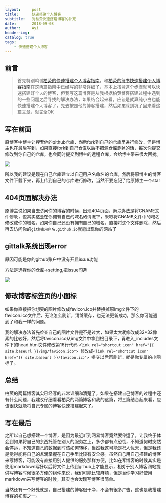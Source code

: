 ```yaml
---
layout:     post
title:      快速搭建个人博客
subtitle:   对柏荧快速搭建博客的补充
date:       2018-09-08
author:     Ayi
header-img: 
catalog: true
tags:
    - 快速搭建个人博客
---
```


## 前言

>首先特别鸣谢[柏荧的快速搭建个人博客指南](http://qiubaiying.top/2017/02/06/%E5%BF%AB%E9%80%9F%E6%90%AD%E5%BB%BA%E4%B8%AA%E4%BA%BA%E5%8D%9A%E5%AE%A2/)，和[柏荧的简书快速搭建个人博客指南](https://www.jianshu.com/p/e68fba58f75c)在这两篇指南中已经写的非常详细了，基本上按照这个步骤就可以快速搭建好个人的博客，但我写这篇博客是从我根据柏荧博客搭建过程中遇到的一些问题之后寻找的解决办法，如果结合起来看，应该是就算纯小白也能快速搭建个人博客了，先去按照他的博客搭建，然后如果踩到坑了回来看这篇文章，就完全OK

## 写在前面

原博客中博主让搜索他的github仓库，然后fork到自己的仓库里进行修改，但是博主也在最后写到，如果直接fork到自己仓库以后不把源仓库删掉的话，每次你提交修改到你自己的仓库，也会同时提交到博主的远程仓库，会给博主带来很大困扰。

![](https://i.imgur.com/5ngCG03.png)

所以我的建议是现在自己仓库建立以自己用户名命名的仓库，然后将原博主的博客文件下载下来，再上传到自己的仓库进行修改，当然不要忘记了给原博主一个star

## 404页面解决办法

原博主说如果当去访问你的博客的时候，出现404页面，解决办法是将CNAME文件修改，但其实这是在你拥有自己的域名的情况下，采取将CNAME文件中的域名修改成你的域名，如果你自己还没有拥有自己的域名，直接将这个文件删除，然后再去访问你的`github用户名.github.io`就能出现你的网站了

## gittalk系统出现error

原因可能是你的github账户中没有开启issue功能

方法是选择你的仓库->setting,把issue勾选

![](https://i.imgur.com/ESombS0.png)

## 修改博客标签页的小图标

如果你直接把你想要的图片修改成favicon.ico并替换掉原img文件下的favicon.ico文件后，无论怎么刷新，清除缓存，也无法更新成功，那么你可能遇到了和我一样的问题。

我的解决办法首先检查自己的图片文件是不是过大，如果太大就修改成32*32像素的比较好，然后将favicon.ico从img文件中拿到根目录下，再进入_includes文件下的head.html文件修改第16行代码
`<link rel="shortcut icon" href="{{ site.baseurl }}/img/favicon.ico"> `修改成`<link rel="shortcut icon" href="{{ site.baseurl }}/favicon.ico"> `提交以后再刷新，就是你专属的小图标了。

## 总结

柏荧的两篇博客其实已经写的非常详细和清楚了，如果在搭建自己博客的过程中还有什么问题，我建议仔细看看柏荧的两篇博客和我的这篇，将三篇结合起来看，应该很快就能将自己专属的博客快速搭建起来了。

## 写在最后

之所以自己想搭建一个博客，是因为最近听到网易博客竟然要停运了，让我终于体会到如果将自己的东西托管在别人的服务之上，多少都有点恐慌，不知道何时突然会停运，不知道自己的数据到时该如何转移，当然我这可能是杞人忧天，但是我还是觉得能将自己的点滴掌握在自己手里比较有安全感。虽然自己用自己搭建的博客来写博客，可能没有直接用别人提供的服务那样方便，比如在写博客的时候其实是使用markdown写好以后将文件上传到github上才能显示，相对于别人博客网站提供写博客时候很多方便的组件来说，我们可能比较麻烦，但是当你学习好使用markdown来写博客的时候，其实也会发现写博客很简单。

当然还有一个好处就是，自己搭建的博客很干净，不会有很多广告，这也是我搭建博客的初衷之一。